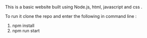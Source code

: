 This is a basic website built using Node.js, html, javascript and css . 

To run it clone the repo and enter the following in command line :
1. npm install
2. npm run start

